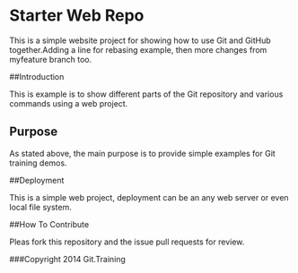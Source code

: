 # Starter Web Repo

This is a simple website project for 
showing how to use Git and GitHub together.Adding a line for rebasing example,
then more changes from myfeature branch too.


##Introduction

This is example is to show different parts
of the Git repository and various commands
using a web project.

## Purpose

As stated above, the main purpose is to
provide simple examples for Git training
demos.

##Deployment

This is a simple web project, deployment
can be an any web server or even local
file system.

##How To Contribute

Pleas fork this repository and the issue pull requests for
review.

###Copyright
2014 Git.Training

